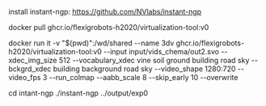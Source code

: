 install instant-ngp: https://github.com/NVlabs/instant-ngp

docker pull ghcr.io/flexigrobots-h2020/virtualization-tool:v0

docker run it -v "$(pwd)":/wd/shared --name 3dv ghcr.io/flexigrobots-h2020/virtualization-tool:v0 --input input/vids_chema/out2.svo --xdec_img_size 512 --vocabulary_xdec vine soil ground building road sky --bckgrd_xdec building background road sky --video_shape 1280:720 --video_fps 3 --run_colmap --aabb_scale 8 --skip_early 10 --overwrite

cd intant-ngp
./instant-ngp ../output/exp0